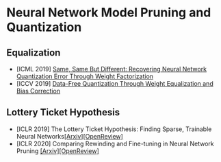 # Neural Network Model Pruning and Quantization

## Equalization

- [ICML 2019] [Same, Same But Different: Recovering Neural Network Quantization Error Through Weight Factorization](https://openaccess.thecvf.com/content_ICCV_2019/papers/Nagel_Data-Free_Quantization_Through_Weight_Equalization_and_Bias_Correction_ICCV_2019_paper.pdf)
- [ICCV 2019] [Data-Free Quantization Through Weight Equalization and Bias Correction](https://openaccess.thecvf.com/content_ICCV_2019/papers/Nagel_Data-Free_Quantization_Through_Weight_Equalization_and_Bias_Correction_ICCV_2019_paper.pdf)

## Lottery Ticket Hypothesis

- [ICLR 2019] The Lottery Ticket Hypothesis: Finding Sparse, Trainable Neural Networks[[Arxiv]](https://arxiv.org/abs/1803.03635)[[OpenReview]](https://openreview.net/forum?id=rJl-b3RcF7)
- [ICLR 2020] Comparing Rewinding and Fine-tuning in Neural Network Pruning [[Arxiv]](https://arxiv.org/abs/2003.02389)[[OpenReview]](https://openreview.net/forum?id=S1gSj0NKvB)
